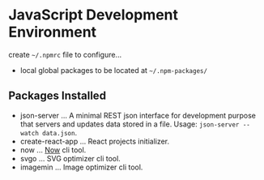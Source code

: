 
# JavaScript Development Environment

create `~/.npmrc` file to configure...
  - local global packages to be located at `~/.npm-packages/`

## Packages Installed

- json-server ... A minimal REST json interface for development purpose that
  servers and updates data stored in a file. Usage: `json-server --watch
  data.json`.
- create-react-app ... React projects initializer.
- now ... [Now](https://zeit.co/docs) cli tool.
- svgo ... SVG optimizer cli tool.
- imagemin ... Image optimizer cli tool.
